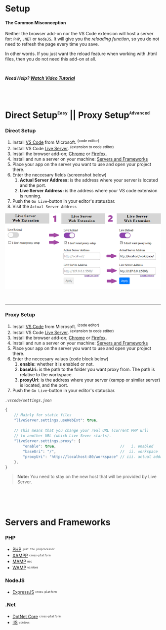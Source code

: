 # Setup
#### The Common Misconception
Neither the browser add-on nor the VS Code extension will host a server for: `PHP`, `.NET` or `NodeJS`. It will give you the *reloading function*, so you do not need to refresh the page every time you save.

In other words. If you just want the reload feature when working with .html files, then you do not need this add-on at all.

<br>

***Need Help? [Watch Video Tutorial](https://www.youtube.com/watch?v=54wcX1G2GH8)***  

<br><br>

# Direct Setup<sup><sub><sup>`Easy`</sup></sub></sup> || Proxy Setup<sup><sub><sup>`Advanced`</sup></sub></sup>

### Direct Setup

1. Install [VS Code](https://code.visualstudio.com/download) from Microsoft. <sup>(code editor)</sup>
2. Install VS Code [Live Server](https://marketplace.visualstudio.com/items?itemName=ritwickdey.LiveServer). <sup>(extension to code editor)</sup>
3. Install the browser add-on; [Chrome](https://chrome.google.com/webstore/detail/live-server-web-extension/fiegdmejfepffgpnejdinekhfieaogmj/) or [Firefox](https://addons.mozilla.org/en-US/firefox/addon/live-server-web-extension/).
4. Install and run a server on your machine: [Servers and Frameworks](#servers-and-frameworks)
5. Place your app on the server you want to use and open your project there.
6. Enter the neccesary fields (screenshot below)
    1. **Actual Server Address:** is the address where your server is located and the port.
    2. **Live Server Address:** is the address where your VS code extension is running.
7. Push the `Go Live`-button in your editor's statusbar.
8. Visit the `Actual Server Address`

![two-step-image](./../img/screenshots/direct-setup.png)

<br><hr>

### Proxy Setup
1. Install [VS Code](https://code.visualstudio.com/download) from Microsoft. <sup>(code editor)</sup>
2. Install VS Code [Live Server](https://marketplace.visualstudio.com/items?itemName=ritwickdey.LiveServer). <sup>(extension to code editor)</sup>
3. Install the browser add-on; [Chrome](https://chrome.google.com/webstore/detail/live-server-web-extension/fiegdmejfepffgpnejdinekhfieaogmj/) or [Firefox](https://addons.mozilla.org/en-US/firefox/addon/live-server-web-extension/).
4. Install and run a server on your machine: [Servers and Frameworks](#servers-and-frameworks)
5. Place your app on the server you want to use and open your project there.
6. Enter the neccesary values (code block below)
    1. **enable:** whether it is enabled or not.
    2. **baseUri:** is the path to the folder you want proxy from. The path is relative to the workspace.
    3. **proxyUri:** is the address where your server (xampp or similar server) is located, and the port.
7. Push the `Go Live`-button in your editor's statusbar.

*`.vscode/settings.json`*
```js
{
    // Mainly for static files
    "liveServer.settings.useWebExt": true,

    // This means that you change your real URL (current PHP url) 
    // to another URL (which Live Sever starts).
    "liveServer.settings.proxy": {
        "enable": true,                             //   i. enabled
        "baseUri": "/",                             //  ii. workspace
        "proxyUri": "http://localhost:80/workspace" // iii. actual address
    },
}

```
>**Note:** You need to stay on the new host that will be provided by Live Server.

<br><br><br>

# Servers and Frameworks


### PHP
+ [PHP](http://php.net/downloads.php) <sup><sub>`just the preprocessor`</sub></sup>
+ [XAMPP](https://www.apachefriends.org/index.html) <sup><sub>`cross-platform`</sub></sup>
+ [MAMP](https://www.mamp.info/en/downloads/) <sup><sub>`mac`</sub></sup>
+ [WAMP](http://www.wampserver.com/en/) <sup><sub>`windows`</sub></sup>


### NodeJS
+ [ExpressJS](https://expressjs.com/en/starter/installing.html) <sup><sub>`cross-platform`</sub></sup>


### .Net
+ [DotNet Core](https://www.microsoft.com/net/learn/get-started/windows) <sup><sub>`cross-platform`</sub></sup>
+ [IIS](https://www.iis.net/) <sup><sub>`windows`</sub></sup>
